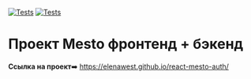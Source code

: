 [![Tests](../../actions/workflows/tests-13-sprint.yml/badge.svg)](../../actions/workflows/tests-13-sprint.yml) [![Tests](../../actions/workflows/tests-14-sprint.yml/badge.svg)](../../actions/workflows/tests-14-sprint.yml)


# Проект Mesto фронтенд + бэкенд


**Ссылка на проект**➡️ https://elenawest.github.io/react-mesto-auth/
